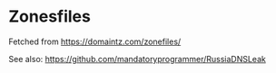 # Zonesfiles 

Fetched from https://domaintz.com/zonefiles/

See also: https://github.com/mandatoryprogrammer/RussiaDNSLeak
